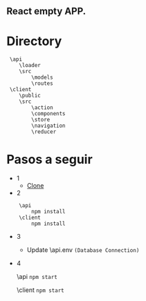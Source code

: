 ## React empty APP.

# Directory
````
 \api
    \loader
    \src
        \models
        \routes
 \client
    \public
    \src
        \action
        \components 
        \store
        \navigation
        \reducer
````

# Pasos a seguir

* 1
    * [Clone](https://github.com/robindmercer/Vacio.git)
* 2    
````
    \api 
        npm install
    \client
        npm install
````
* 3
    * Update \api\.env  `(Database Connection)`
* 4

    \api `npm start`

    \client `npm start`


    
